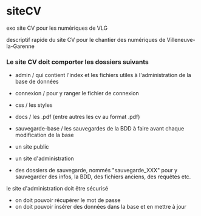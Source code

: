 # siteCV
exo site CV pour les numériques de VLG


descriptif rapide du site CV pour le chantier des numériques de Villeneuve-la-Garenne

### Le site CV doit comporter les dossiers suivants
- admin / qui contient l'index et les fichiers utiles à l'administration de la base de données
- connexion / pour y ranger le fichier de connexion
- css / les styles
- docs / les .pdf (entre autres les cv au format .pdf)
- sauvegarde-base / les sauvegardes de la BDD à faire avant chaque  modification de la base

- un site public
- un site d'administration

- des dossiers de sauvegarde, nommés "sauvegarde_XXX" pour y sauvegarder des infos, la BDD, des fichiers anciens, des requêtes etc.

le site d'administration doit être sécurisé 
- on doit pouvoir récupérer le mot de passe
- on doit pouvoir insérer des données dans la base et en mettre à jour
